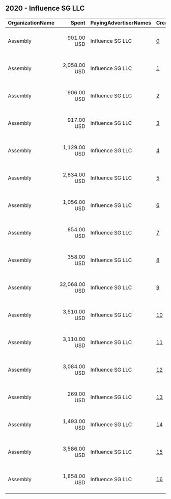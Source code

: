 ## 2020 - Influence SG LLC 
|OrganizationName|Spent|PayingAdvertiserNames|CreativeUrls|Impressions|Genders|AgeBrackets|CountryCodes|BillingAddresses|CandidateBallotInformation|
|:---|---:|:---|:---|---:|:---|:---|:---|:---|:---|
|Assembly|901.00 USD|Influence SG LLC|[0](https://www.snap.com/political-ads/asset/54c150c7cf9579999304026259b3ef878996112adda8c9df27a4e3e84b55a2ce?mediaType=mp4)|105,156||20-|united states|"711 3rd Ave, New York, NY 10017,new york city,10017,US"||
|Assembly|2,058.00 USD|Influence SG LLC|[1](https://www.snap.com/political-ads/asset/8fd57c67ae705621398811cd3f7e174d9e8508e2de26ca007fe836a677ad35e3?mediaType=mp4)|240,951||20-|united states|"711 3rd Ave, New York, NY 10017,new york city,10017,US"||
|Assembly|906.00 USD|Influence SG LLC|[2](https://www.snap.com/political-ads/asset/b42e74e89b60e763da45d382f0d0afa2cb012820e3be56914b57698aad46b200?mediaType=mp4)|377,719||20-|united states|"711 3rd Ave, New York, NY 10017,new york city,10017,US"||
|Assembly|917.00 USD|Influence SG LLC|[3](https://www.snap.com/political-ads/asset/486d9c6c245a645156fc8b3527d4d3c13131d1ddfbb9260b473f4b8f9a2c53a7?mediaType=mp4)|92,731||20-|united states|"711 3rd Ave, New York, NY 10017,new york city,10017,US"||
|Assembly|1,129.00 USD|Influence SG LLC|[4](https://www.snap.com/political-ads/asset/21205c8c6b9b7f4e07f113916d96dadb6dbc29c4a83c881f85782afd21348e25?mediaType=mp4)|499,670||20-|united states|"711 3rd Ave, New York, NY 10017,new york city,10017,US"||
|Assembly|2,834.00 USD|Influence SG LLC|[5](https://www.snap.com/political-ads/asset/b42e74e89b60e763da45d382f0d0afa2cb012820e3be56914b57698aad46b200?mediaType=mp4)|945,853||20-|united states|"711 3rd Ave, New York, NY 10017,new york city,10017,US"||
|Assembly|1,056.00 USD|Influence SG LLC|[6](https://www.snap.com/political-ads/asset/8fd57c67ae705621398811cd3f7e174d9e8508e2de26ca007fe836a677ad35e3?mediaType=mp4)|225,350||20-|united states|"711 3rd Ave, New York, NY 10017,new york city,10017,US"||
|Assembly|854.00 USD|Influence SG LLC|[7](https://www.snap.com/political-ads/asset/039bbfa386c58f29b82491a548be96cff0213dc3cf59cc5bd2e9624d7009cdb6?mediaType=mp4)|434,178||20-|united states|"711 3rd Ave, New York, NY 10017,new york city,10017,US"||
|Assembly|358.00 USD|Influence SG LLC|[8](https://www.snap.com/political-ads/asset/9adbd386e693ad0b2f3b283b6895e719370dda4f4b82321927e6a02aa906cbb0?mediaType=mp4)|35,502||20-|united states|"711 3rd Ave, New York, NY 10017,new york city,10017,US"||
|Assembly|32,068.00 USD|Influence SG LLC|[9](https://www.snap.com/political-ads/asset/892035e8fad87bbf852baec45fe0972cd16c06cce907217e0c2d815179cb1c1c?mediaType=mp4)|12,863,838||20-|united states|"711 3rd Ave, New York, NY 10017,new york city,10017,US"||
|Assembly|3,510.00 USD|Influence SG LLC|[10](https://www.snap.com/political-ads/asset/21205c8c6b9b7f4e07f113916d96dadb6dbc29c4a83c881f85782afd21348e25?mediaType=mp4)|1,293,089||20-|united states|"711 3rd Ave, New York, NY 10017,new york city,10017,US"||
|Assembly|3,110.00 USD|Influence SG LLC|[11](https://www.snap.com/political-ads/asset/892035e8fad87bbf852baec45fe0972cd16c06cce907217e0c2d815179cb1c1c?mediaType=mp4)|1,523,697||20-|united states|"711 3rd Ave, New York, NY 10017,new york city,10017,US"||
|Assembly|3,084.00 USD|Influence SG LLC|[12](https://www.snap.com/political-ads/asset/54c150c7cf9579999304026259b3ef878996112adda8c9df27a4e3e84b55a2ce?mediaType=mp4)|648,492||20-|united states|"711 3rd Ave, New York, NY 10017,new york city,10017,US"||
|Assembly|269.00 USD|Influence SG LLC|[13](https://www.snap.com/political-ads/asset/4434a453c51565b90b53f2bf8f56227bd856a99b708a7e62681e7ea58714e0a5?mediaType=mp4)|24,506||20-|united states|"711 3rd Ave, New York, NY 10017,new york city,10017,US"||
|Assembly|1,493.00 USD|Influence SG LLC|[14](https://www.snap.com/political-ads/asset/09864e1aca2d46d7eb773f4d94441e3d0aa958ac4559f766525d88e5ee08c147?mediaType=mp4)|174,321||20-|united states|"711 3rd Ave, New York, NY 10017,new york city,10017,US"||
|Assembly|3,586.00 USD|Influence SG LLC|[15](https://www.snap.com/political-ads/asset/039bbfa386c58f29b82491a548be96cff0213dc3cf59cc5bd2e9624d7009cdb6?mediaType=mp4)|1,544,432||20-|united states|"711 3rd Ave, New York, NY 10017,new york city,10017,US"||
|Assembly|1,858.00 USD|Influence SG LLC|[16](https://www.snap.com/political-ads/asset/09864e1aca2d46d7eb773f4d94441e3d0aa958ac4559f766525d88e5ee08c147?mediaType=mp4)|403,019||20-|united states|"711 3rd Ave, New York, NY 10017,new york city,10017,US"||
